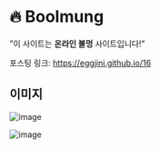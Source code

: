 # 🔥 Boolmung
"이 사이트는 **온라인 불멍** 사이트입니다!"

포스팅 링크: https://eggjini.github.io/16

## 이미지

![image](https://user-images.githubusercontent.com/87926758/156337017-7ec73761-782c-432c-86b5-6de60814dee1.png)

![image](https://user-images.githubusercontent.com/87926758/156337071-da8e7353-3a47-468b-85db-ccfee171b942.png)
